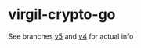 # virgil-crypto-go

See branches [v5](https://github.com/VirgilSecurity/virgil-crypto-go/tree/v5) and [v4](https://github.com/VirgilSecurity/virgil-crypto-go/tree/v4) for actual info